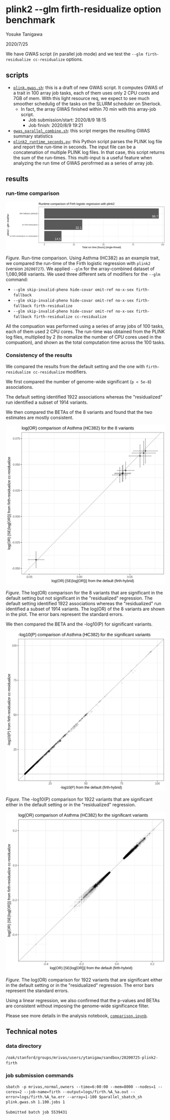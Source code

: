 # plink2 --glm firth-residualize option benchmark

Yosuke Tanigawa

2020/7/25

We have GWAS script (in parallel job mode) and we test the `--glm firth-residualize cc-residualize` options.

## scripts

- [`plink.gwas.sh`](plink.gwas.sh): this is a draft of new GWAS script. It computes GWAS of a trait in 100 array job tasks, each of them uses only 2 CPU cores and 7GB of mem. With this light resource req, we expect to see much smoother schedulig of the tasks on the SLURM scheduler on Sherlock.
  - In fact, the array GWAS finished within 70 min with this array-job script.
    - Job submission/start: 2020/8/9 18:15
    - Job finish: 2020/8/9 19:21
- [`gwas_parallel_combine.sh`](gwas_parallel_combine.sh): this script merges the resulting GWAS summary statistics
- [`plink2_runtime_seconds.py`](plink2_runtime_seconds.py): this Python script parses the PLINK log file and report the run-time in seconds. The input file can be a concatenation of multiple PLINK log files. In that case, this script returns the sum of the run-times. This multi-input is a useful feature when analyzing the run time of GWAS perofrmed as a series of array job.

## results

### run-time comparison

![Run-time comparison](p0.time.png)

*Figure.* Run-time comparison. Using Asthma (HC382) as an example trait,  we compared the run-time of the Firth logistic regression with `plink2` (version `20200727`). We applied `--glm` for the array-combined dataset of 1,080,968 variants. We used three different sets of modifiers for the `--glm` command:

- `--glm skip-invalid-pheno hide-covar omit-ref no-x-sex firth-fallback`
- `--glm skip-invalid-pheno hide-covar omit-ref no-x-sex firth-fallback firth-residualize`
- `--glm skip-invalid-pheno hide-covar omit-ref no-x-sex firth-fallback firth-residualize cc-residualize`

All the compuation was performed using a series of array jobs of 100 tasks, each of them used 2 CPU cores. The run-time was obtained from the PLINK log files, multiplied by 2 (to nomalize the number of CPU cores used in the compuation), and shown as the total computation time across the 100 tasks.

### Consistency of the results

We compared the results from the default setting and the one with `firth-residualize cc-residualize` modifiers.

We first compared the number of genome-wide significant (`p < 5e-8`) associations.

The default setting identified 1922 associations whereas the "residualized" run identified a subset of 1914 variants.

We then compared the BETAs of the 8 variants and found that the two estimates are mostly consistent.

![](p1.8_vars_BETA_vs_BETA.png)

*Figure.* The log(OR) comparison for the 8 variants that are significant in the default setting but not significant in the "residualized" regression. The default setting identified 1922 associations whereas the "residualized" run identified a subset of 1914 variants. The log(OR) of the 8 variants are shown in the plot. The error bars represent the standard errors.

We then compared the BETA and the -log10(P) for significant variants.


![](p2.sigs_P_vs_P.png)

*Figure.* The -log10(P) comparison for 1922 variants that are significant either in the default setting or in the "residualized" regression.

![](p3.sigs_BETA_vs_BETA.png)

*Figure.* The log(OR) comparison for 1922 variants that are significant either in the default setting or in the "residualized" regression. The error bars represent the standard errors.

Using a linear regression, we also confirmed that the p-values and BETAs are consistent without imposing the genome-wide significance filter.

Please see more details in the analysis notebook, [`comparison.ipynb`](comparison.ipynb).

## Technical notes

### data directory

`/oak/stanford/groups/mrivas/users/ytanigaw/sandbox/20200725-plink2-firth`

### job submission commands

```{bash}
sbatch -p mrivas,normal,owners --time=6:00:00 --mem=8000 --nodes=1 --cores=2 --job-name=firth --output=logs/firth.%A_%a.out --error=logs/firth.%A_%a.err --array=1-100 $parallel_sbatch_sh plink.gwas.sh 1.100.jobs 1

Submitted batch job 5539431
```
